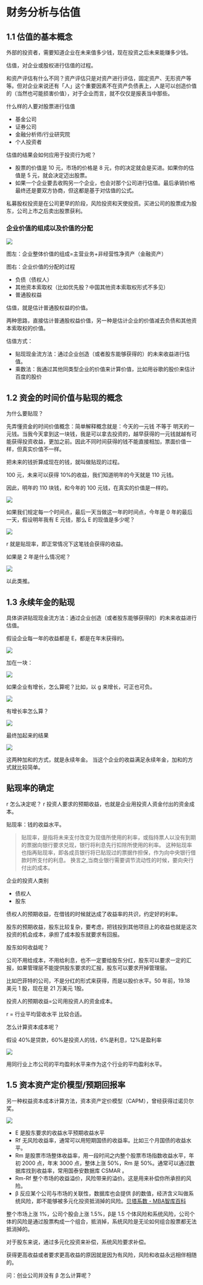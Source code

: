 # 财务分析与估值

## 1.1 估值的基本概念

外部的投资者，需要知道企业在未来值多少钱，现在投资之后未来能赚多少钱。

估值，对企业或股权进行估值的过程。

和资产评估有什么不同？资产评估只是对资产进行评估，固定资产、无形资产等等。但对企业来说还有「人」这个重要因素不在资产负债表上，人是可以创造价值的（当然也可能损害价值），对于企业而言，就不仅仅是报表当中那些。

什么样的人要对股票进行估值

- 基金公司
- 证券公司
- 金融分析师/行业研究院
- 个人投资者

估值的结果会如何应用于投资行为呢？

- 股票的价值是 10 元，市场的价格是 8 元，你的决定就会是买进。如果你的估值是 5 元，就会决定迈出股票。
- 如果一个企业要去收购另一个企业，也会对那个公司进行估值。最后承销价格最终还是要双方协商，但这都是基于对估值的公式。

私募股权投资是在公司更早的阶段，风险投资和天使投资。买进公司的股票成为股东，公司上市之后卖出股票获利。

### 企业价值的组成以及价值的分配

![](https://ws3.sinaimg.cn/large/006tNc79ly1g5q5pwzi3pj30lu0bhwj9.jpg)

图左：企业整体价值的组成=主营业务+非经营性净资产（金融资产）

图右：企业价值的分配的过程

- 负债（债权人）
- 其他资本索取权（比如优先股？中国其他资本索取权形式不多见）
- 普通股权益

估值，就是估计普通股权益的价值。

两种思路，直接估计普通股权益价值，另一种是估计企业的价值减去负债和其他资本索取权的价值。

估值方式：

- 贴现现金流方法：通过企业创造（或者股东能够获得的）的未来收益进行估值。
- 乘数法：我通过其他同类型企业的价值来计算价值，比如用谷歌的股价来估计百度的股价

## 1.2 资金的时间价值与贴现的概念

为什么要贴现？

先弄懂资金的时间价值概念：简单解释概念就是：今天的一元钱 不等于 明天的一元钱。当我今天拿到这一块钱，我是可以拿去投资的，越早获得的一元钱就越有可能获得投资收益，更加之前。因此不同时间获得的钱不能直接相加，票面价值一样，但真实价值不一样。

把未来的钱折算成现在的钱，就叫做贴现的过程。

100 元，未来可以获得 10%的收益，我们知道明年的今天就是 110 元钱。 

因此，明年的 110 块钱，和今年的 100 元钱，在真实的价值是一样的。

![](https://ws4.sinaimg.cn/large/006tNc79ly1g5q66ogq8vj30mo05ujt3.jpg)

如果我们规定每一个时间点，最后一天当做这一年的时间点，今年是 0 年的最后一天，假设明年我有 E 元钱，那么 E 的现值是多少呢？

![](https://ws1.sinaimg.cn/large/006tNc79ly1g5q681ax2qj30jy07p3zz.jpg)

r 就是贴现率，即正常情况下这笔钱会获得的收益。

如果是 2 年是什么情况呢？

![](https://ws3.sinaimg.cn/large/006tNc79ly1g5q6a93zkij30ey063mxu.jpg)

以此类推。

## 1.3 永续年金的贴现

具体讲讲贴现现金流方法：通过企业创造（或者股东能够获得的）的未来收益进行估值。

假设企业每一年的收益都是 E，都是在年末获得的。

![](https://ws4.sinaimg.cn/large/006tNc79ly1g5q6flwcfej30d30fx0vw.jpg)

加在一块：

![](https://ws2.sinaimg.cn/large/006tNc79ly1g5q6gysjdfj30mp07i0vs.jpg)

如果企业有增长，怎么算呢？比如，以 g 来增长，可正也可负。

![](https://ws2.sinaimg.cn/large/006tNc79ly1g5q6jq7z7ij30ks08dwia.jpg)

有增长率怎么算？

![](https://ws2.sinaimg.cn/large/006tNc79ly1g5q6yzbbpyj30j508vdjk.jpg)

最终加起来的结果

![](https://ws4.sinaimg.cn/large/006tNc79ly1g5q6zutvf3j30ee05t0tc.jpg)

这两种加和的方式，就是永续年金。
当这个企业的收益满足永续年金，加和的方式就比较简单。

## 贴现率的确定

r 怎么决定呢？
r 投资人要求的预期收益，也就是企业用投资人资金付出的资金成本。

贴现率：钱的收益水平。

> 贴现率，是指将未来支付改变为现值所使用的利率，或指持票人以没有到期的票据向银行要求兑现，银行将利息先行扣除所使用的利率。 这种贴现率也指再贴现率，即各成员银行将已贴现过的票据作担保，作为向中央银行借款时所支付的利息。 换言之,当商业银行需要调节流动性的时候，要向央行付出的成本。

企业的投资人类别

- 债权人
- 股东

债权人的预期收益，在借钱的时候就达成了收益率的共识，约定好的利率。

股东的预期收益，股东比较复杂，要考虑，把钱投到其他项目上的收益也就是这次投资的机会成本，承担了成本股东就要求有回报。

股东如何收益呢？

公司不用给成本，不用给利息，也不一定要给股东分红，股东可以要求一定的汇报，如果管理层不能提供股东要求的汇报，股东可以要求开掉管理层。

比如巴菲特的公司，不是分红的形式来获得，而是以股价水平。50 年前，19.18 美元 1 股，现在是 21 万美元 1股。

投资人的预期收益=公司用投资人的资金成本。

r = 行业平均营收水平 比较合适。

怎么计算资本成本呢？

假设 40%是贷款，60%是投资人的钱，6%是利息，12%是盈利率

![](https://ws1.sinaimg.cn/large/006tNc79ly1g5q7mazn3dj30m40atgq8.jpg)

用同行业上市公司的平均盈利水平来作为这个行业的平均盈利水平。

## 1.5 资本资产定价模型/预期回报率

另一种权益资本成本计算方法，资本资产定价模型（CAPM），曾经获得过诺贝尔奖。

![](https://ws3.sinaimg.cn/large/006tNc79ly1g5q8mo8es9j31im0g0ag4.jpg)

- E 是股东要求的收益水平预期收益水平
- Rf 无风险收益率，通常可以用短期国债的收益率。比如三个月国债的收益水平。
- Rm 是股票市场整体收益率，用一段时间之内整个股票市场指数收益水平，年初 2000 点，年末 3000 点，整体上涨 50%，Rm 是 50%。通常可以通过数据库找到收益率，常用国泰安数据库 CSMAR 。
- Rm-Rf 整个市场的收益溢价，风险带来的溢价。这是用来补偿你所承担的风险。
- β 反应某个公司与市场的关联性，数据库也会提供 β的数值，经济含义叫做系统风险，即不能够被多元化投资抵消掉的风险。[贝塔系数 - MBA智库百科](https://wiki.mbalib.com/wiki/Beta%E7%B3%BB%E6%95%B0)

整个市场上涨 1%，公司个股会上涨 1.5%，β是 1.5 个体风险和系统风险，公司个体的风险是通过股票构成一个组合，抵消掉，系统风险是无论如何组合股票都无法抵消掉的。

对于股东来说，通过多元化投资来补偿，系统风险要求补偿。

获得更高收益或者要求更高收益的原因就是因为有风险，风险和收益永远相伴相随的。

问：创业公司并没有 β 怎么计算呢？




